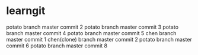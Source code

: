# learngit
potato branch master commit 2
potato branch master commit 3
potato branch master commit 4
potato branch master commit 5
chen   branch master commit 1
chen(clone)   branch master commit 2
potato branch master commit 6
potato branch master commit 8
